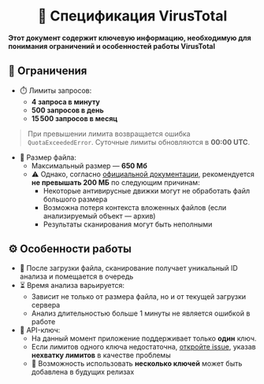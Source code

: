 <div align="center">

# 📄 Спецификация VirusTotal

</div>


**Этот документ содержит ключевую информацию, необходимую для понимания ограничений и особенностей работы VirusTotal**

## 🚫 Ограничения
- ⏱️ Лимиты запросов:
  - **4 запроса в минуту**
  - **500 запросов в день**
  - **15 500 запросов в месяц**
> При превышении лимита возвращается ошибка `QuotaExceededError`. Суточные лимиты обновляются в **00:00 UTC**.
- 📁 Размер файла:
  - Максимальный размер — **650 Мб**
  - ⚠️ Однако, согласно [официальной документации](https://docs.virustotal.com/reference/files-upload-url), рекомендуется **не превышать 200 МБ** по следующим причинам:
    - Некоторые антивирусные движки могут не обработать файл большого размера
    - Возможна потеря контекста вложенных файлов (если анализируемый объект — архив)
    - Результаты сканирования могут быть неполными

## ⚙️ Особенности работы
- 🔄 После загрузки файла, сканирование получает уникальный ID анализа и помещается в очередь
- ⏳ Время анализа варьируется:
  - Зависит не только от размера файла, но и от текущей загрузки сервера
  - Анализ длительностью больше 1 минуты не является ошибкой в работе
- 🔑 API-ключ:
  - На данный момент приложение поддерживает только **один** ключ.
  - Если лимитов одного ключа недостаточна, [откройте issue](https://github.com/vovabsuir/test/issues), указав **нехватку лимитов** в качестве проблемы
  - 🎯 Возможность использовать **несколько ключей** может быть добавлена в будущих релизах
